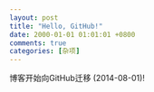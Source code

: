 ```yaml
---
layout: post
title: "Hello, GitHub!"
date: 2000-01-01 01:01:01 +0800
comments: true
categories: [杂项]
---
```


博客开始向GitHub迁移 (2014-08-01)!

<!--

曾经的炮灰们:

- http://chaishushan.googlepages.com/
- http://sites.google.com/site/chaishushan/
- http://blog.csdn.net/chai2010/
- http://chaishushan.blog.163.com/
- http://my.oschina.net/chai2010/

-->
